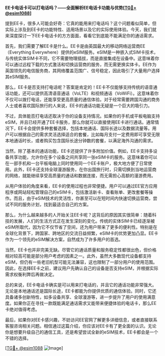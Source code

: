 **EE卡电话卡可以打电话吗？——全面解析EE电话卡功能与优势[[TG💪+ @esim1088](https://t.me/s/esim1088)]**

提到EE卡，很多人可能会好奇：它真的能用来打电话吗？这个问题看似简单，但实际上涉及到EE卡的功能特性、适用场景以及它的实际使用体验。今天，我们就来深度探讨一下EE卡电话卡的方方面面，看看它到底能不能满足你的通话需求。

首先，我们需要了解EE卡是什么。EE卡是由英国最大的移动网络运营商EE（Everything Everywhere）提供的eSIM服务。eSIM是一种嵌入式SIM卡技术，与传统实体SIM卡不同，它不需要物理插拔，而是直接集成在设备中。这意味着你可以通过远程下载的方式激活和切换运营商的服务，而无需更换实体卡。EE作为英国领先的电信服务商，其网络覆盖范围广、信号稳定，因此吸引了大量用户选择其eSIM服务。

那么，EE卡是否支持打电话呢？答案是肯定的！EE卡不仅能够支持传统的语音通话功能，还可以提供高清语音通话（VoLTE）和视频通话（VoWiFi）。这意味着你不仅可以拨打电话，还能享受更高质量的通信体验。对于经常需要跨国沟通的商务人士或者喜欢国际旅行的人来说，EE卡的通话功能无疑是一个巨大的吸引力。

不过，具体能否打电话还取决于你的设备支持情况。如果你的手机或平板电脑支持eSIM，并且已经开通了EE卡服务，那么你就可以直接使用EE卡进行通话。通常情况下，EE卡会提供多种套餐选择，包括本地通话、国际长途以及数据流量等。用户可以根据自己的需求灵活选择适合的套餐，比如每月支付一定费用即可享受无限本地通话时长，或者购买包含国际长途分钟数的套餐，以满足海外沟通的需求。

当然，除了基本的通话功能，EE卡还提供了许多附加价值。例如，EE卡支持多设备共享功能，允许你在多个设备之间共享同一张eSIM卡的服务。这意味着你可以在一部手机和一台平板电脑上同时使用同一个EE卡账户，极大地方便了日常使用。此外，EE卡还支持全球漫游服务，在你出国旅行时，只需切换到当地运营商的网络，就能继续享受高质量的通话和数据连接，而无需担心高额的漫游费用。

从用户体验的角度来看，EE卡的使用过程也非常便捷。用户可以通过EE官方应用程序或网站轻松管理自己的eSIM卡，包括激活新卡、查看账单、更改套餐等操作。而且，由于eSIM技术的灵活性，你甚至可以在短时间内快速切换运营商，尝试不同的服务计划，找到最适合自己的方案。

那么，为什么越来越多的人开始关注EE卡呢？这背后的原因其实很简单：随着科技的发展，人们的生活方式正在发生深刻的变化。传统的实体SIM卡已经逐渐被eSIM所取代，因为它不仅节省了空间，还为用户带来了更多的便利性。特别是在全球化背景下，跨国家、跨地区的交流日益频繁，eSIM卡的优势更加凸显。EE卡作为一个领先的eSIM解决方案，自然成为了许多用户的首选。

当然，EE卡也并非完美无缺。尽管它的通话质量和服务稳定性都很出色，但价格相对较高可能是部分用户考虑的因素之一。此外，虽然大多数现代设备都支持eSIM，但仍有一些老旧机型可能无法兼容，这也限制了一部分用户的使用范围。因此，在选择EE卡之前，建议用户先确认自己的设备是否支持eSIM，并根据实际需求权衡利弊后再做决定。

总的来说，EE卡电话卡确实是可以用来打电话的，并且它的通话功能非常强大。无论是本地通话还是国际长途，EE卡都能为你提供优质的通信体验。同时，它还具备诸多创新特性，如多设备共享、全球漫游等，进一步提升了用户的使用满意度。如果你正在寻找一款既能满足通话需求又能带来便捷体验的电话卡，那么EE卡绝对值得考虑。

最后，如果你对EE卡感兴趣，不妨访问EE官网了解更多详细信息，或者直接联系客服咨询相关问题。相信通过这篇介绍，你应该对EE卡有了更全面的认识。无论你是想要升级自己的通信工具，还是希望尝试全新的eSIM技术，EE卡都会是一个不错的选择。

[[TG💪+ @esim1088](https://t.me/s/esim1088) ![Image](https://i.postimg.cc/4NQfJmqS/Snipaste-2025-05-13-00-14-12.png)]